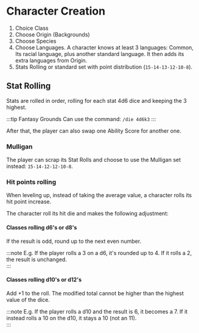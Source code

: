 # Character Creation

1. Choice Class
2. Choose Origin (Backgrounds)
3. Choose Species
4. Choose Languages. A character knows at least 3 languages: Common, Its racial language, plus another standard language. It then adds its extra languages from Origin.
5. Stats Rolling or standard set with point distribution (`15-14-13-12-10-8`).

## Stat Rolling

Stats are rolled in order, rolling for each stat 4d6 dice and keeping the 3 highest.

:::tip Fantasy Grounds
Can use the command: `/die 4d6k3` 
:::

After that, the player can also swap one Ability Score for another one.  

### Mulligan

The player can scrap its Stat Rolls and choose to use the Mulligan set instead: `15-14-12-12-10-8`.


### Hit points rolling

When leveling up, instead of taking the average value, a character rolls its hit point increase.  

The character roll its hit die and makes the following adjustment:  

#### Classes rolling d6's or d8's 

If the result is odd, round up to the next even number.

:::note
E.g. If the player rolls a 3 on a d6, it's rounded up to 4. If it rolls a 2, the result is unchanged.  
:::

#### Classes rolling d10's or d12's 

Add +1 to the roll. The modified total cannot be higher than the highest value of the dice.

:::note
E.g. If the player rolls a d10 and the result is 6, it becomes a 7. If it instead rolls a 10 on the d10, it stays a 10 (not an 11).  
:::

